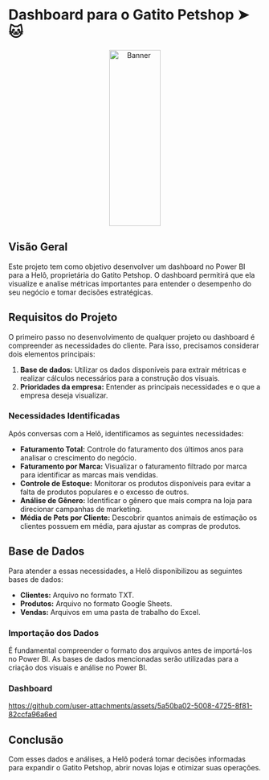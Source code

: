 
# Dashboard para o Gatito Petshop ➤ :cat: 


<p align="center">
    <img src="https://img.clipart-library.com/2/clip-cat-gif/clip-cat-gif-10.gif" width="45%" height="350" alt="Banner">
<p/>


## Visão Geral
Este projeto tem como objetivo desenvolver um dashboard no Power BI para a Helô, proprietária do Gatito Petshop. O dashboard permitirá que ela visualize e analise métricas importantes para entender o desempenho do seu negócio e tomar decisões estratégicas.

## Requisitos do Projeto
O primeiro passo no desenvolvimento de qualquer projeto ou dashboard é compreender as necessidades do cliente. Para isso, precisamos considerar dois elementos principais:

1. **Base de dados:** Utilizar os dados disponíveis para extrair métricas e realizar cálculos necessários para a construção dos visuais.
2. **Prioridades da empresa:** Entender as principais necessidades e o que a empresa deseja visualizar.

### Necessidades Identificadas
Após conversas com a Helô, identificamos as seguintes necessidades:

- **Faturamento Total:** Controle do faturamento dos últimos anos para analisar o crescimento do negócio.
- **Faturamento por Marca:** Visualizar o faturamento filtrado por marca para identificar as marcas mais vendidas.
- **Controle de Estoque:** Monitorar os produtos disponíveis para evitar a falta de produtos populares e o excesso de outros.
- **Análise de Gênero:** Identificar o gênero que mais compra na loja para direcionar campanhas de marketing.
- **Média de Pets por Cliente:** Descobrir quantos animais de estimação os clientes possuem em média, para ajustar as compras de produtos.

## Base de Dados
Para atender a essas necessidades, a Helô disponibilizou as seguintes bases de dados:

- **Clientes:** Arquivo no formato TXT.
- **Produtos:** Arquivo no formato Google Sheets.
- **Vendas:** Arquivos em uma pasta de trabalho do Excel.

### Importação dos Dados
É fundamental compreender o formato dos arquivos antes de importá-los no Power BI. As bases de dados mencionadas serão utilizadas para a criação dos visuais e análise no Power BI.


### Dashboard


https://github.com/user-attachments/assets/5a50ba02-5008-4725-8f81-82ccfa96a6ed



## Conclusão
Com esses dados e análises, a Helô poderá tomar decisões informadas para expandir o Gatito Petshop, abrir novas lojas e otimizar suas operações.